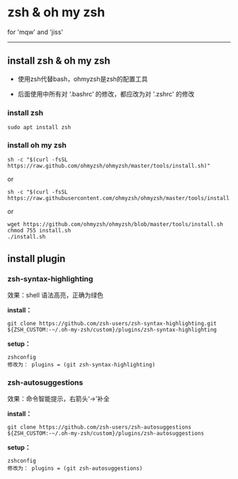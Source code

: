 # zsh & oh my zsh

for 'mqw' and 'jiss'

---

## install zsh & oh my zsh

- 使用zsh代替bash，ohmyzsh是zsh的配置工具

- 后面使用中所有对 ‘.bashrc’ 的修改，都应改为对 '.zshrc' 的修改

### install zsh

```
sudo apt install zsh
```

### install oh my zsh

```shell
sh -c "$(curl -fsSL https://raw.github.com/ohmyzsh/ohmyzsh/master/tools/install.sh)"
```

or

```shell
sh -c "$(curl -fsSL https://raw.githubusercontent.com/ohmyzsh/ohmyzsh/master/tools/install.sh)"
```

or

```shell
wget https://github.com/ohmyzsh/ohmyzsh/blob/master/tools/install.sh
chmod 755 install.sh
./install.sh
```



## install plugin

### zsh-syntax-highlighting

效果：shell 语法高亮，正确为绿色

**install：**

```shell
git clone https://github.com/zsh-users/zsh-syntax-highlighting.git ${ZSH_CUSTOM:-~/.oh-my-zsh/custom}/plugins/zsh-syntax-highlighting
```

**setup：**

```shell
zshconfig
修改为： plugins = (git zsh-syntax-highlighting)
```

### zsh-autosuggestions

效果：命令智能提示，右箭头‘->’补全

**install：**

```shell
git clone https://github.com/zsh-users/zsh-autosuggestions ${ZSH_CUSTOM:-~/.oh-my-zsh/custom}/plugins/zsh-autosuggestions
```

**setup：**

```shell
zshconfig
修改为： plugins = (git zsh-autosuggestions)
```

